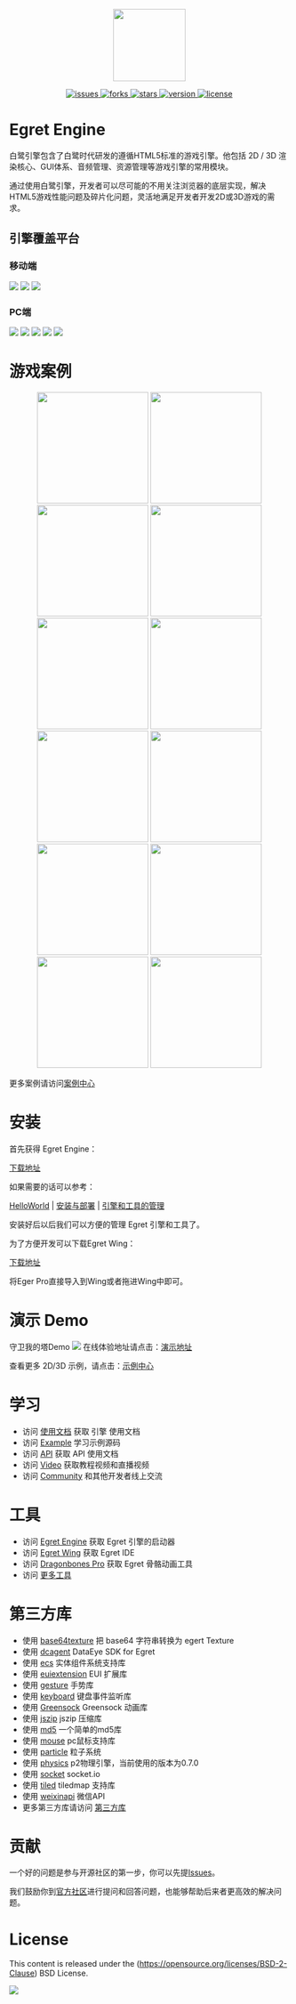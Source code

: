 <p align="center">
    <img src="./img/egret_logo.jpg"
         height="130">
</p>
<p align="center">
    <a href="https://github.com/egret-labs/egret-core/issues">
        <img src="https://img.shields.io/github/issues/egret-labs/egret-core.svg"
             alt="issues">
    </a>
    <a href="https://github.com/egret-labs/egret-core/network">
        <img src="https://img.shields.io/github/forks/egret-labs/egret-core.svg"
             alt="forks">
    </a>
    <a href="https://github.com/egret-labs/egret-core/stargazers">
        <img src="https://img.shields.io/github/stars/egret-labs/egret-core.svg"
             alt="stars">
    </a>
    <a href="https://github.com/egret-labs/egret-core">
        <img src="https://img.shields.io/badge/version-4.0.2-green.svg"
             alt="version">
    </a>
    <a href="./LICENSE.md">
        <img src="https://img.shields.io/badge/license-New%20BSD-blue.svg"
             alt="license">
    </a>
</p>

# Egret Engine

白鹭引擎包含了白鹭时代研发的遵循HTML5标准的游戏引擎。他包括 2D / 3D 渲染核心、GUI体系、音频管理、资源管理等游戏引擎的常用模块。

通过使用白鹭引擎，开发者可以尽可能的不用关注浏览器的底层实现，解决HTML5游戏性能问题及碎片化问题，灵活地满足开发者开发2D或3D游戏的需求。

## 引擎覆盖平台

### 移动端

![](https://img.shields.io/badge/iOS-8.0%2B-lightgrey.svg)
![](https://img.shields.io/badge/Android-4.0%2B-brightgreen.svg)
![](https://img.shields.io/badge/Windows%20Phone-8-orange.svg)

### PC端

![](https://img.shields.io/badge/Chrome--brightgreen.svg)
![](https://img.shields.io/badge/Safari--yellow.svg)
![](https://img.shields.io/badge/FireFox--orange.svg)
![](https://img.shields.io/badge/Edge--red.svg)
![](https://img.shields.io/badge/IE-9+-blue.svg)

# 游戏案例

<p align="center">
    <img src="./img/case/case1.jpg"
         height="200">
    <img src="./img/case/case2.jpg"
         height="200">
    <img src="./img/case/case3.jpg"
         height="200">
    <img src="./img/case/case4.jpg"
         height="200">
    <br/>
    <img src="./img/case/case5.jpg"
         height="200">
    <img src="./img/case/case6.jpg"
         height="200">
    <img src="./img/case/case7.jpg"
         height="200">
    <img src="./img/case/case8.jpg"
         height="200">
    <br/>
    <img src="./img/case/case9.jpg"
         height="200">
    <img src="./img/case/case10.jpg"
         height="200">
    <img src="./img/case/case11.jpg"
         height="200">
    <img src="./img/case/case12.jpg"
         height="200">
    <br/>
</p>

更多案例请访问[案例中心](https://egret.com/case)<br/>

# 安装

首先获得 Egret Engine：

[下载地址](https://egret.com/products/engine.html)<br/>

如果需要的话可以参考：<br/>

[HelloWorld](http://developer.egret.com/cn/github/egret-docs/Engine2D/getStarted/helloWorld/index.html) |
[安装与部署](http://developer.egret.com/cn/github/egret-docs/Engine2D/projectConfig/installation/index.html) |
[引擎和工具的管理](http://developer.egret.com/cn/github/egret-docs/Engine2D/projectConfig/launcherManager/index.html)<br/>

安装好后以后我们可以方便的管理 Egret 引擎和工具了。

为了方便开发可以下载Egret Wing： 

[下载地址](https://egret.com/products/wing.html)<br/>

将Eger Pro直接导入到Wing或者拖进Wing中即可。

# 演示 Demo

<!--## 2D Demo

守卫我的塔Demo
![](img/2d_demo_1.jpg)
在线体验地址请点击：[演示地址](http://developer.egret.com/cn/article/index/id/968)<br/>
查看更多示例请点击：[示例地址](http://developer.egret.com/cn/list/example/id/13)<br/>-->

<!--## 3D Demo-->

守卫我的塔Demo
![](img/3d_demo_1.png)
在线体验地址请点击：[演示地址](http://developer.egret.com/cn/article/index/id/1074)<br/>

查看更多 2D/3D 示例，请点击：[示例中心](http://developer.egret.com/cn/list/example/id/190)<br/>

# 学习

* 访问 [使用文档](http://developer.egret.com/cn/github/egret-docs/Engine2D/index.html?home=1) 获取 引擎 使用文档
* 访问 [Example](http://developer.egret.com/cn/example/egret2d/index.html#010-disp-basic) 学习示例源码
* 访问 [API](http://developer.egret.com/cn/apidoc/) 获取 API 使用文档
* 访问 [Video](http://developer.egret.com/cn/list/video/) 获取教程视频和直播视频
* 访问 [Community](http://bbs.egret.com/portal.php) 和其他开发者线上交流

# 工具

* 访问 [Egret Engine](http://www.egret.com/products/engine.html) 获取 Egret 引擎的启动器
* 访问 [Egret Wing](http://www.egret.com/products/wing.html) 获取 Egret IDE
* 访问 [Dragonbones Pro](http://dragonbones.com/cn/index.html) 获取 Egret 骨骼动画工具
* 访问 [更多工具](http://www.egret.com/products)

# 第三方库

* 使用 [base64texture](https://github.com/egret-labs/egret-game-library/tree/master/base64texture) 把 base64 字符串转换为 egert Texture
* 使用 [dcagent](https://github.com/egret-labs/egret-game-library/tree/master/dcagent) DataEye SDK for Egret
* 使用 [ecs](https://github.com/egret-labs/egret-game-library/tree/master/ecs) 实体组件系统支持库
* 使用 [euiextension](https://github.com/egret-labs/egret-game-library/tree/master/euiextension) EUI 扩展库
* 使用 [gesture](https://github.com/egret-labs/egret-game-library/tree/master/gesture) 手势库
* 使用 [keyboard](https://github.com/egret-labs/egret-game-library/tree/master/greensock) 键盘事件监听库
* 使用 [Greensock]() Greensock 动画库
* 使用 [jszip](https://github.com/egret-labs/egret-game-library/tree/master/jszip) jszip 压缩库
* 使用 [md5](https://github.com/egret-labs/egret-game-library/tree/master/keyboard) 一个简单的md5库
* 使用 [mouse](https://github.com/egret-labs/egret-game-library/tree/master/mouse) pc鼠标支持库 
* 使用 [particle](https://github.com/egret-labs/egret-game-library/tree/master/particle) 粒子系统
* 使用 [physics](https://github.com/egret-labs/egret-game-library/tree/master/physics) p2物理引擎，当前使用的版本为0.7.0
* 使用 [socket](https://github.com/egret-labs/egret-game-library/tree/master/socket.io) socket.io
* 使用 [tiled](https://github.com/egret-labs/egret-game-library/tree/master/tiled) tiledmap 支持库
* 使用 [weixinapi](https://github.com/egret-labs/egret-game-library/tree/master/weixinapi) 微信API
* 更多第三方库请访问 [第三方库](https://github.com/egret-labs/egret-game-library) 

# 贡献

一个好的问题是参与开源社区的第一步，你可以先提[Issues](https://github.com/egret-labs/egret-core/issues)。

我们鼓励你到[官方社区](http://bbs.egret.com/portal.php)进行提问和回答问题，也能够帮助后来者更高效的解决问题。

# License

This content is released under the (https://opensource.org/licenses/BSD-2-Clause) BSD License.

![](https://img.shields.io/badge/license-New%20BSD-blue.svg)

